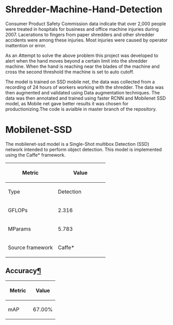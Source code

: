 # Shredder-Machine-Hand-Detection

Consumer Product Safety Commission data indicate that over 2,000 people were treated in hospitals for business and office machine injuries during 2007. Lacerations to fingers from paper shredders and other shredder accidents were among these injuries. Most injuries were caused by operator inattention or error. 

As an Attempt to solve the above problem this project was developed to alert  when the hand moves beyond a certain limit into the shredder machine. When the hand is reaching near the blades of the machine and  cross the second threshold the machine is set to auto cutoff. 

The model is trained on SSD mobile net, the data was collected from a recording  of 24 hours of workers working with the shredder. The data was then augmented and validated using Data augmentation techniques. The data was then annotated and trained using faster RCNN and Mobilenet SSD model, as Mobile net gave better results it was chosen for productionizing.The code is avialble in master branch of the repository.

# Mobilenet-SSD

The mobilenet-ssd model is a Single-Shot multibox Detection (SSD) network intended to perform object detection. This model is implemented using the Caffe* framework. 

<table class="table">
<colgroup>
<col style="width: 50%">
<col style="width: 50%">
</colgroup>
<thead>
<tr class="row-odd"><th class="head"><p>Metric</p></th>
<th class="head"><p>Value</p></th>
</tr>
</thead>
<tbody>
<tr class="row-even"><td><p>Type</p></td>
<td><p>Detection</p></td>
</tr>
<tr class="row-odd"><td><p>GFLOPs</p></td>
<td><p>2.316</p></td>
</tr>
<tr class="row-even"><td><p>MParams</p></td>
<td><p>5.783</p></td>
</tr>
<tr class="row-odd"><td><p>Source framework</p></td>
<td><p>Caffe*</p></td>
</tr>
</tbody>
</table>


<h2>Accuracy<a class="headerlink" href="#accuracy" title="Permalink to this headline">¶</a></h2>

<table class="table">
<colgroup>
<col style="width: 50%">
<col style="width: 50%">
</colgroup>
<thead>
<tr class="row-odd"><th class="head"><p>Metric</p></th>
<th class="head"><p>Value</p></th>
</tr>
</thead>
<tbody>
<tr class="row-even"><td><p>mAP</p></td>
<td><p>67.00%</p></td>
</tr>
</tbody>
</table>
